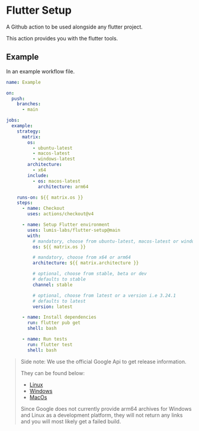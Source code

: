 # Flutter Setup

A Github action to be used alongside any flutter project.

This action provides you with the flutter tools.

## Example

In an example workflow file.

```yml
name: Example

on:
  push:
    branches:
      - main

jobs:
  example:
    strategy:
      matrix:
        os:
          - ubuntu-latest
          - macos-latest
          - windows-latest
        architecture:
          - x64
        include:
          - os: macos-latest
            architecture: arm64

    runs-on: ${{ matrix.os }}
    steps:
      - name: Checkout
        uses: actions/checkout@v4

      - name: Setup Flutter environment
        uses: lumis-labs/flutter-setup@main
        with:
          # mandatory, choose from ubuntu-latest, macos-latest or windows-latest
          os: ${{ matrix.os }}

          # mandatory, choose from x64 or arm64
          architecture: ${{ matrix.architecture }}

          # optional, choose from stable, beta or dev
          # defaults to stable
          channel: stable

          # optional, choose from latest or a version i.e 3.24.1
          # defaults to latest
          version: latest

      - name: Install dependencies
        run: flutter pub get
        shell: bash

      - name: Run tests
        run: flutter test
        shell: bash
```

> Side note: We use the official Google Api to get release information.
>
> They can be found below:
>
> - [Linux](https://storage.googleapis.com/flutter_infra_release/releases/releases_linux.json)
> - [Windows](https://storage.googleapis.com/flutter_infra_release/releases/releases_windows.json)
> - [MacOs](https://storage.googleapis.com/flutter_infra_release/releases/releases_macos.json)
>
> Since Google does not currently provide arm64 archives for Windows and Linux as a development platform, they will not return any links and you will most likely get a failed build.
